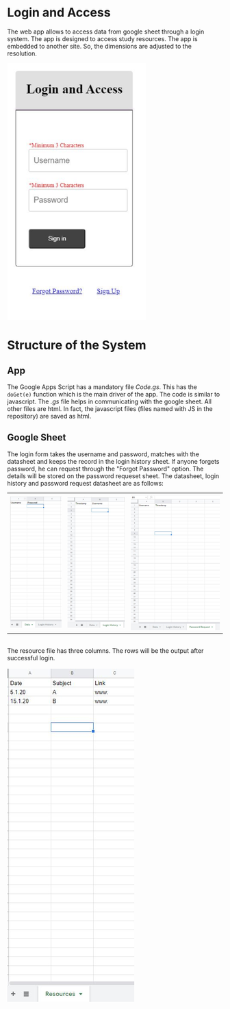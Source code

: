 # Login and Access
The web app allows to access data from google sheet through a login system. The app is designed to access study resources. The app is embedded to another site. So, the dimensions are adjusted to the resolution. <br>

<img src="images/ss_login.JPG" height="600">

# Structure of the System

## App
The Google Apps Script has a mandatory file <i>Code.gs</i>. This has the `doGet(e)` function which is the main driver of the app. The code is similar to javascript. The <i>.gs</i> file helps in communicating with the google sheet. All other files are html. In fact, the javascript files (files named with JS in the repository) are saved as html. 

## Google Sheet
The login form takes the username and password, matches with the datasheet and keeps the record in the login history sheet. If anyone forgets password, he can request through the "Forgot Password" option. The details will be stored on the password requeset sheet. The datasheet, login history and password request datasheet are as follows: <br>

<table>
  <tr>
    <td><img src="images/ss_data.JPG"></td>
    <td><img src="images/ss_login_history.JPG"></td>
    <td><img src="images/ss_passwordreq.JPG"></td>
    </tr>
</table>
<br>
The resource file has three columns. The rows will be the output after successful login. 
<br><br>
<img src="images/ss_resources.JPG">
